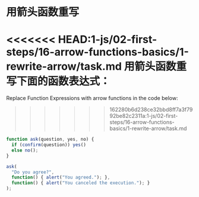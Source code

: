 
# 用箭头函数重写

<<<<<<< HEAD:1-js/02-first-steps/16-arrow-functions-basics/1-rewrite-arrow/task.md
用箭头函数重写下面的函数表达式：
=======
Replace Function Expressions with arrow functions in the code below:
>>>>>>> 162280b6d238ce32bbd8ff7a3f7992be82c2311a:1-js/02-first-steps/16-arrow-functions-basics/1-rewrite-arrow/task.md

```js run
function ask(question, yes, no) {
  if (confirm(question)) yes()
  else no();
}

ask(
  "Do you agree?",
  function() { alert("You agreed."); },
  function() { alert("You canceled the execution."); }
);
```
